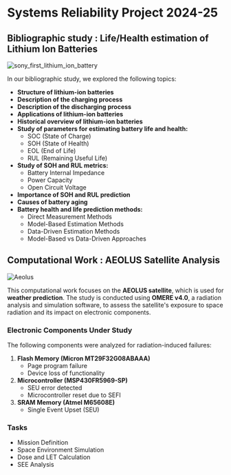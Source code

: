 # Systems Reliability Project 2024-25

## Bibliographic study : Life/Health estimation of Lithium Ion Batteries  

![sony_first_lithium_ion_battery](https://github.com/user-attachments/assets/91ab0fb9-ff32-46ed-9bdf-a1071c5d3f51)


In our bibliographic study, we explored the following topics:  

- **Structure of lithium-ion batteries**  
- **Description of the charging process**  
- **Description of the discharging process**  
- **Applications of lithium-ion batteries**  
- **Historical overview of lithium-ion batteries**  
- **Study of parameters for estimating battery life and health:**  
  - SOC (State of Charge)  
  - SOH (State of Health)  
  - EOL (End of Life)  
  - RUL (Remaining Useful Life)  
- **Study of SOH and RUL metrics:**  
  - Battery Internal Impedance  
  - Power Capacity  
  - Open Circuit Voltage  
- **Importance of SOH and RUL prediction**  
- **Causes of battery aging**  
- **Battery health and life prediction methods:**
  - Direct Measurement Methods
  - Model-Based Estimation Methods
  - Data-Driven Estimation Methods
  - Model-Based vs Data-Driven Approaches

 
## Computational Work : AEOLUS Satellite Analysis  

![Aeolus](https://github.com/user-attachments/assets/e95f0afa-6ebf-4c2f-8099-c2c0685214b6)


This computational work focuses on the **AEOLUS satellite**, which is used for **weather prediction**. The study is conducted using **OMERE v4.0**, a radiation analysis and simulation software, to assess the satellite's exposure to space radiation and its impact on electronic components.  

### Electronic Components Under Study  
The following components were analyzed for radiation-induced failures:  
1. **Flash Memory (Micron MT29F32G08ABAAA)**  
   - Page program failure  
   - Device loss of functionality  
2. **Microcontroller (MSP430FR5969-SP)**  
   - SEU error detected  
   - Microcontroller reset due to SEFI
3. **SRAM Memory (Atmel M65608E)**  
   - Single Event Upset (SEU)

### Tasks 
- Mission Definition
- Space Environment Simulation
- Dose and LET Calculation
- SEE Analysis

